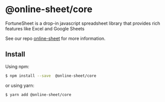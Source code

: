 # @online-sheet/core

FortuneSheet is a drop-in javascript spreadsheet library that provides rich features like Excel and Google Sheets

See our repo [online-sheet](https://github.com/eoncn/online-sheet) for more information.

## Install

Using npm:

```bash
$ npm install --save  @online-sheet/core
```

or using yarn:

```bash
$ yarn add @online-sheet/core
```
